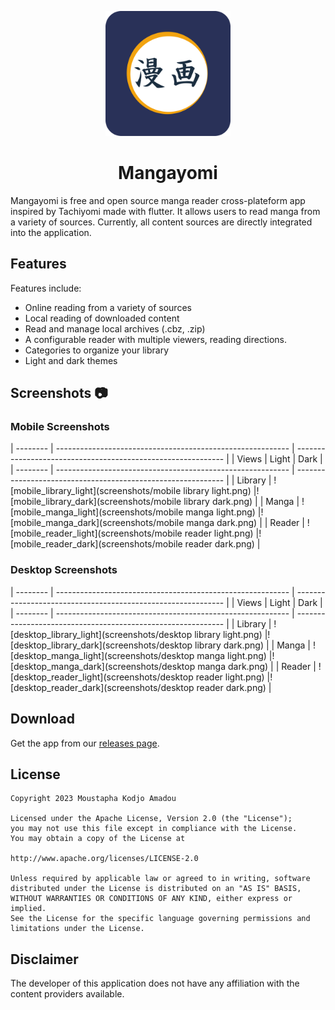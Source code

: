 <p align="center">
 <img width=200px height=200px src="assets/mangayomi_logo.png"/>
</p>

<h1 align="center"> Mangayomi </h1>

Mangayomi is free and open source manga reader cross-plateform app inspired by Tachiyomi made with flutter. It allows users to read manga from a variety of sources. Currently, all content sources are directly integrated into the application.

## Features

Features include:
* Online reading from a variety of sources
* Local reading of downloaded content
* Read and manage local archives (.cbz, .zip)
* A configurable reader with multiple viewers, reading directions.
* Categories to organize your library
* Light and dark themes

## Screenshots :camera:

### Mobile Screenshots                                                                                                                
| -------- | ---------------------------------------------------------- | ------------------------------------------------------------ |
| Views    |  Light                                                     |  Dark                                                        |
| -------- | ---------------------------------------------------------- | ------------------------------------------------------------ |
| Library  |  ![mobile_library_light](screenshots/mobile library light.png) |![mobile_library_dark](screenshots/mobile library dark.png)  |
| Manga    |  ![mobile_manga_light](screenshots/mobile manga light.png)     |![mobile_manga_dark](screenshots/mobile manga dark.png)      |
| Reader   |  ![mobile_reader_light](screenshots/mobile reader light.png)   |![mobile_reader_dark](screenshots/mobile reader dark.png) |

### Desktop Screenshots                                                                                                                
| -------- | ---------------------------------------------------------- | ------------------------------------------------------------ |
| Views    |  Light                                                     |  Dark                                                        |
| -------- | ---------------------------------------------------------- | ------------------------------------------------------------ |
| Library  |  ![desktop_library_light](screenshots/desktop library light.png) |![desktop_library_dark](screenshots/desktop library dark.png)  |
| Manga    |  ![desktop_manga_light](screenshots/desktop manga light.png)     |![desktop_manga_dark](screenshots/desktop manga dark.png)      |
| Reader   |  ![desktop_reader_light](screenshots/desktop reader light.png)   |![desktop_reader_dark](screenshots/desktop reader dark.png) |

## Download
Get the app from our [releases page](https://github.com/kodjodevf/mangayomi/releases).

## License

    Copyright 2023 Moustapha Kodjo Amadou

    Licensed under the Apache License, Version 2.0 (the "License");
    you may not use this file except in compliance with the License.
    You may obtain a copy of the License at

    http://www.apache.org/licenses/LICENSE-2.0

    Unless required by applicable law or agreed to in writing, software
    distributed under the License is distributed on an "AS IS" BASIS,
    WITHOUT WARRANTIES OR CONDITIONS OF ANY KIND, either express or implied.
    See the License for the specific language governing permissions and
    limitations under the License.



## Disclaimer

The developer of this application does not have any affiliation with the content providers available.
